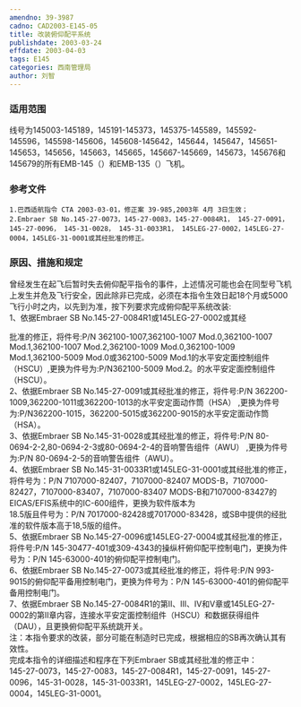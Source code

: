```yaml
---
amendno: 39-3987  
cadno: CAD2003-E145-05  
title: 改装俯仰配平系统  
publishdate: 2003-03-24  
effdate: 2003-04-03  
tags: E145  
categories: 西南管理局  
author: 刘智  
---
```

  
### 适用范围  
线号为145003-145189，145191-145373，145375-145589，145592-145596，145598-145606，145608-145642，145644，145647，145651-145653，145656，145663，145665，145667-145669，145673，145676和145679的所有EMB-145（）和EMB-135（）飞机。  
  
<!--more-->  
### 参考文件  
    1.巴西适航指令 CTA 2003-03-01，修正案 39-985,2003年 4月 3日生效；  
    2.Embraer SB No.145-27-0073，145-27-0083，145-27-0084R1， 145-27-0091， 145-27-0096， 145-31-0028， 145-31-0033R1， 145LEG-27-0002，145LEG-27-0004，145LEG-31-0001或其经批准的修正。  
  
### 原因、措施和规定  
 曾经发生在起飞后暂时失去俯仰配平指令的事件，上述情况可能也会在同型号飞机上发生并危及飞行安全，因此除非已完成，必须在本指令生效日起18个月或5000飞行小时之内，以先到为准，按下列要求完成俯仰配平系统改装:  
1、依据Embraer SB No.145-27-0084R1或145LEG-27-0002或其经  
  
批准的修正，将件号:P/N 362100-1007,362100-1007 Mod.0,362100-1007 Mod.1,362100-1007 Mod.2,362100-1009 Mod.0,362100-1009 Mod.1,362100-5009 Mod.0或362100-5009 Mod.1的水平安定面控制组件（HSCU）,更换为件号为:P/N362100-5009 Mod.2。的水平安定面控制组件（HSCU）。  
2、依据Embraer SB No.145-27-0091或其经批准的修正，将件号:P/N 362200-1009,362200-1011或362200-1013的水平安定面动作筒（HSA） ,更换为件号为:P/N362200-1015，362200-5015或362200-9015的水平安定面动作筒（HSA）。  
    3、依据Embraer SB No.145-31-0028或其经批准的修正，将件号:P/N 80-0694-2-2,80-0694-2-3或80-0694-2-4的音响警告组件（AWU） ,更换为件号为:P/N 80-0694-2-5的音响警告组件（AWU）。  
4、依据Embraer SB No.145-31-0033R1或145LEG-31-0001或其经批准的修正，将件号为：P/N 7107000-82407，7107000-82407 MODS-B，7107000-82427，7107000-83407，7107000-83407 MODS-B和7107000-83427的EICAS/EFIS系统中的IC-600组件，更换为软件版本为  
18.5版且件号为：P/N 7017000-82428或7017000-83428，或SB中提供的经批准的软件版本高于18,5版的组件。  
5、依据Embraer SB No.145-27-0096或145LEG-27-0004或其经批准的修正，将件号:P/N 145-30477-401或309-4343的操纵杆俯仰配平控制电门，更换为件号为：P/N 145-63000-401的俯仰配平控制电门。  
6、依据Embraer SB No.145-27-0073或其经批准的修正，将件号:P/N 993-9015的俯仰配平备用控制电门，更换为件号为：P/N 145-63000-401的俯仰配平备用控制电门。  
7、依据Embraer SB No.145-27-0084R1的第II、III、IV和V章或145LEG-27-0002的第II章内容，连接水平安定面控制组件（HSCU）和数据获得组件（DAU），且更换俯仰配平系统跳开关。  
注：本指令要求的改装，部分可能在制造时已完成，根据相应的SB再次确认其有效性。  
    完成本指令的详细描述和程序在下列Embraer SB或其经批准的修正中：  
145-27-0073，145-27-0083，145-27-0084R1，145-27-0091，145-27-0096，145-31-0028，145-31-0033R1，145LEG-27-0002，145LEG-27-0004，145LEG-31-0001。  
  
